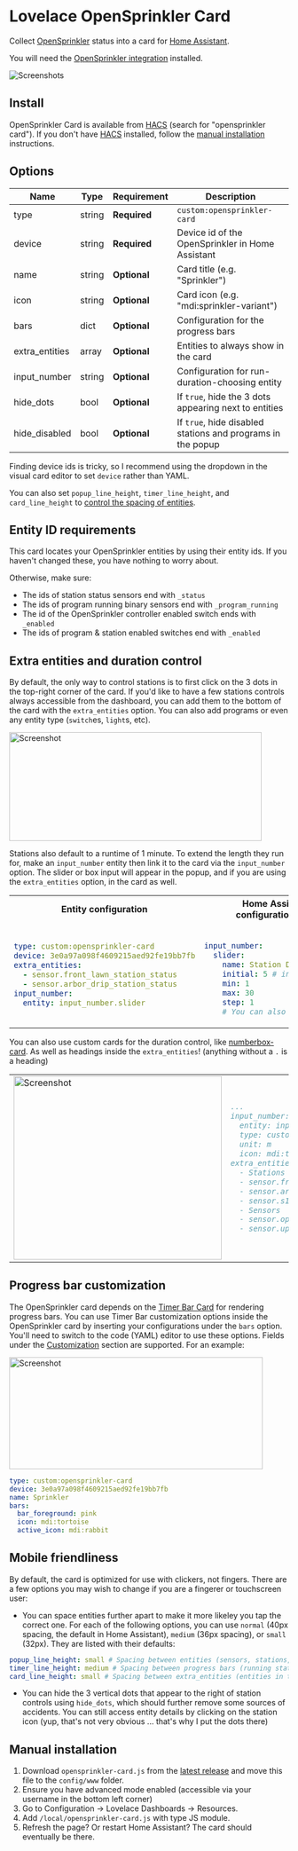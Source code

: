 # Lovelace OpenSprinkler Card

Collect [OpenSprinkler][opensprinkler] status into a card for [Home Assistant][home-assistant].

You will need the [OpenSprinkler integration][opensprinkler-integration] installed.

![Screenshots](https://raw.githubusercontent.com/rianadon/opensprinkler-card/main/images/readme.png)

## Install

OpenSprinkler Card is available from [HACS][hacs] (search for "opensprinkler card"). If you don't have [HACS][hacs] installed, follow the [manual installation](#manual-installation) instructions.

## Options

| Name              | Type    | Requirement  | Description                                                  |
| ----------------- | ------- | ------------ | ------------------------------------------------------------ |
| type              | string  | **Required** | `custom:opensprinkler-card`                                  |
| device            | string  | **Required** | Device id of the OpenSprinkler in Home Assistant             |
| name              | string  | **Optional** | Card title (e.g. "Sprinkler")                                |
| icon              | string  | **Optional** | Card icon (e.g. "mdi:sprinkler-variant")                     |
| bars              | dict    | **Optional** | Configuration for the progress bars                          |
| extra_entities    | array   | **Optional** | Entities to always show in the card                          |
| input_number      | string  | **Optional** | Configuration for run-duration-choosing entity               |
| hide_dots         | bool    | **Optional** | If `true`, hide the 3 dots appearing next to entities        |
| hide_disabled     | bool    | **Optional** | If `true`, hide disabled stations and programs in the popup  |

Finding device ids is tricky, so I recommend using the dropdown in the visual card editor to set `device` rather than YAML.

You can also set `popup_line_height`, `timer_line_height`, and `card_line_height` to [control the spacing of entities](mobile-friendliness).

## Entity ID requirements

This card locates your OpenSprinkler entities by using their entity ids. If you haven't changed these, you have nothing to worry about.

Otherwise, make sure:
- The ids of station status sensors end with `_status`
- The ids of program running binary sensors end with `_program_running`
- The id of the OpenSprinkler controller enabled switch ends with `_enabled`
- The ids of program & station enabled switches end with `_enabled`

## Extra entities and duration control

By default, the only way to control stations is to first click on the 3 dots in the top-right corner of the card. If you'd like to have a few stations controls always accessible from the dashboard, you can add them to the bottom of the card with the `extra_entities` option. You can also add programs or even any entity type (`switch`es, `light`s, etc).

<img alt="Screenshot" src="https://raw.githubusercontent.com/rianadon/opensprinkler-card/main/images/input-stations.png" width="455" height="196" />

Stations also default to a runtime of 1 minute. To extend the length they run for, make an `input_number` entity then link it to the card via the `input_number` option. The slider or box input will appear in the popup, and if you are using the `extra_entities` option, in the card as well.

<table> <tr>
<th> Entity configuration </th> <th> Home Assistant configuration.yaml </th>
</tr> <tr> <td>

```yaml
type: custom:opensprinkler-card
device: 3e0a97a098f4609215aed92fe19bb7fb
extra_entities:
  - sensor.front_lawn_station_status
  - sensor.arbor_drip_station_status
input_number:
  entity: input_number.slider
```

</td>
<td>

```yaml

input_number:
  slider:
    name: Station Duration
    initial: 5 # in minutes
    min: 1
    max: 30
    step: 1
    # You can also use mode: box
```

</td> </tr> </table>

You can also use custom cards for the duration control, like [numberbox-card](https://github.com/htmltiger/numberbox-card). As well as headings inside the `extra_entities`! (anything without a `.` is a heading)

<table> <tr>
<td>

<img alt="Screenshot" src="https://raw.githubusercontent.com/rianadon/opensprinkler-card/main/images/numberbox-images.png" width="375" height="331" />

</td> <td>

```yaml
...
input_number:
  entity: input_number.slider1
  type: custom:numberbox-card
  unit: m
  icon: mdi:timelapse
extra_entities:
  - Stations
  - sensor.front_lawn_station_status
  - sensor.arbor_drip_station_status
  - sensor.s15_station_status
  - Sensors
  - sensor.opensprinkler_water_level
  - sensor.upstairs_humidity
```

</td> </tr> </table>

## Progress bar customization

The OpenSprinkler card depends on the [Timer Bar Card](https://github.com/rianadon/timer-bar-card) for rendering progress bars. You can use Timer Bar customization options inside the OpenSprinkler card by inserting your configurations under the `bars` option. You'll need to switch to the code (YAML) editor to use these options. Fields under the [Customization](https://github.com/rianadon/timer-bar-card#customization) section are supported. For an example:

<img alt="Screenshot" src="https://raw.githubusercontent.com/rianadon/opensprinkler-card/main/images/progressbar-customization.png" width="457" height="202" />

```yaml
type: custom:opensprinkler-card
device: 3e0a97a098f4609215aed92fe19bb7fb
name: Sprinkler
bars:
  bar_foreground: pink
  icon: mdi:tortoise
  active_icon: mdi:rabbit
```

## Mobile friendliness

By default, the card is optimized for use with clickers, not fingers. There are a few options you may wish to change if you are a fingerer or touchscreen user:

- You can space entities further apart to make it more likeley you tap the correct one. For each of the following options, you can use `normal` (40px spacing, the default in Home Assistant), `medium` (36px spacing), or `small` (32px). They are listed with their defaults:

```yaml
popup_line_height: small # Spacing between entities (sensors, stations, programs) listed in the popup
timer_line_height: medium # Spacing between progress bars (running stations) in the card
card_line_height: small # Spacing between extra_entities (entities in the card)
```

- You can hide the 3 vertical dots that appear to the right of station controls using `hide_dots`, which should further remove some sources of accidents. You can still access entity details by clicking on the station icon (yup, that's not very obvious ... that's why I put the dots there)

## Manual installation

1. Download `opensprinkler-card.js` from the [latest release][release] and move this file to the `config/www` folder.
2. Ensure you have advanced mode enabled (accessible via your username in the bottom left corner)
3. Go to Configuration -> Lovelace Dashboards -> Resources.
4. Add `/local/opensprinkler-card.js` with type JS module.
5. Refresh the page? Or restart Home Assistant? The card should eventually be there.

[home-assistant]: https://github.com/home-assistant/home-assistant
[opensprinkler]: https://opensprinkler.com
[opensprinkler-integration]: https://github.com/vinteo/hass-opensprinkler
[hacs]: https://hacs.xyz/
[release]: https://github.com/rianadon/oepnsprinkler-card/releases

